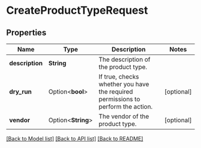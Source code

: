 # CreateProductTypeRequest

## Properties

Name | Type | Description | Notes
------------ | ------------- | ------------- | -------------
**description** | **String** | The description of the product type. | 
**dry_run** | Option<**bool**> | If true, checks whether you have the required permissions to perform the action. | [optional]
**vendor** | Option<**String**> | The vendor of the product type. | [optional]

[[Back to Model list]](../README.md#documentation-for-models) [[Back to API list]](../README.md#documentation-for-api-endpoints) [[Back to README]](../README.md)


